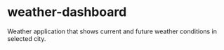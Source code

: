 # weather-dashboard
Weather application that shows current and future weather conditions in selected city.
